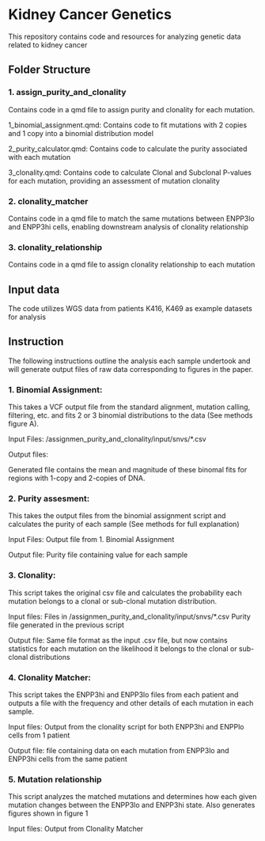 # Kidney Cancer Genetics

This repository contains code and resources for analyzing genetic data related to kidney cancer

## Folder Structure
### 1. assign_purity_and_clonality
Contains code in a qmd file to assign purity and clonality for each mutation. 

1_binomial_assignment.qmd: Contains code to fit mutations with 2 copies and 1 copy into a binomial distribution model

2_purity_calculator.qmd: Contains code to calculate the purity associated with each mutation

3_clonality.qmd: Contains code to calculate Clonal and Subclonal P-values for each mutation, providing an assessment of mutation clonality

### 2. clonality_matcher
Contains code in a qmd file to match the same mutations between ENPP3lo and ENPP3hi cells, enabling downstream analysis of clonality relationship

### 3. clonality_relationship
Contains code in a qmd file to assign clonality relationship to each mutation

## Input data
The code utilizes WGS data from patients K416, K469 as example datasets for analysis

## Instruction
The following instructions outline the analysis each sample undertook and will generate output files of raw data corresponding to figures in the paper.

### 1.	Binomial Assignment:
   
   This takes a VCF output file from the standard alignment, mutation calling, filtering, etc. and fits 2 or 3 binomial distributions to the data (See methods figure A).

Input Files:
/assignmen_purity_and_clonality/input/snvs/*.csv

Output files: 

Generated file contains the mean and magnitude of these binomal fits for regions with 1-copy and 2-copies of DNA.

### 2.	Purity assesment:
   
   This takes the output files from the binomial assignment script and calculates the purity of each sample (See methods for full explanation)

Input Files:
Output file from 1. Binomial Assignment

Output file:
Purity file containing value for each sample

### 3.	Clonality:
   
   This script takes the original csv file and calculates the probability each mutation belongs to a clonal or sub-clonal mutation distribution.

Input files:
Files in /assignmen_purity_and_clonality/input/snvs/*.csv
Purity file generated in the previous script

Output file:
Same file format as the input .csv file, but now contains statistics for each mutation on the likelihood it belongs to the clonal or sub-clonal distributions

### 4.	Clonality Matcher:
   
This script takes the ENPP3hi and ENPP3lo files from each patient and outputs a file with the frequency and other details of each mutation in each sample.

Input files:
Output from the clonality script for both ENPP3hi and ENPPlo cells from 1 patient

Output file:
file containing data on each mutation from ENPP3lo and ENPP3hi cells from the same patient

### 5. Mutation relationship
   This script analyzes the matched mutations and determines how each given mutation changes between the ENPP3lo and ENPP3hi state.
   Also generates figures shown in figure 1

Input files:
Output from Clonality Matcher

